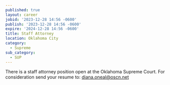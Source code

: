 ```yaml
---
published: true
layout: career
jobid: '2023-12-28 14:56 -0600'
publish: '2023-12-28 14:56 -0600'
expire: '2024-12-28 14:56 -0600'
title: Staff Attorney
location: Oklahoma City
category:
  - Supreme
sub_category:
  - SUP
---
```

There is a staff attorney position open at the Oklahoma Supreme Court. For consideration send your resume to: [diana.oneal@oscn.net](mailto:diana.oneal@oscn.net)